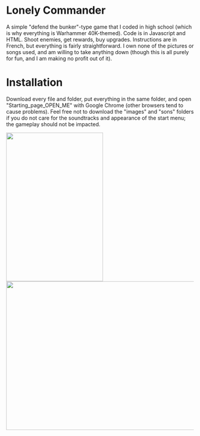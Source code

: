 # Lonely Commander
A simple "defend the bunker"-type game that I coded in high school (which is why everything is Warhammer 40K-themed). 
Code is in Javascript and HTML.
Shoot enemies, get rewards, buy upgrades.
Instructions are in French, but everything is fairly straightforward.
I own none of the pictures or songs used, and am willing to take anything down (though this is all purely for fun, and I am making no profit out of it).

# Installation
Download every file and folder, put everything in the same folder, and open "Starting_page_OPEN_ME" with Google Chrome (other browsers tend to cause problems).
Feel free not to download the "images" and "sons" folders if you do not care for the soundtracks and appearance of the start menu; the gameplay should not be impacted.

<img src="https://user-images.githubusercontent.com/71833961/119854034-a099a700-bf08-11eb-8e21-bd4322ecf386.jpeg" width="260" height="400"><img src="https://user-images.githubusercontent.com/71833961/119853626-47ca0e80-bf08-11eb-9cc3-1ddc325c6582.png" width="560" height="400"> 
